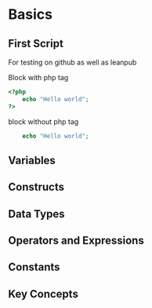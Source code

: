 # Basics



## First Script

For testing on github as well as leanpub

Block with php tag
```php
<?php
    echo "Hello world";
?>
```

block without php tag
```php
    echo "Hello world";
```


## Variables

## Constructs

## Data Types

## Operators and Expressions

## Constants

## Key Concepts
